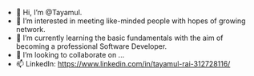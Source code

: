 - 👋 Hi, I’m @Tayamul.
- 👀 I’m interested in meeting like-minded people with hopes of growing network.
- 🌱 I’m currently learning the basic fundamentals with the aim of becoming a professional Software Developer.
- 💞️ I’m looking to collaborate on ...
- 📫 LinkedIn: https://www.linkedin.com/in/tayamul-rai-312728116/

<!---
Tayamul/Tayamul is a ✨ special ✨ repository because its `README.md` (this file) appears on your GitHub profile.
You can click the Preview link to take a look at your changes.
--->
